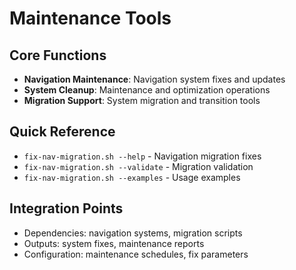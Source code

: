 # Maintenance Tools

## Core Functions
- **Navigation Maintenance**: Navigation system fixes and updates
- **System Cleanup**: Maintenance and optimization operations
- **Migration Support**: System migration and transition tools

## Quick Reference
- `fix-nav-migration.sh --help` - Navigation migration fixes
- `fix-nav-migration.sh --validate` - Migration validation
- `fix-nav-migration.sh --examples` - Usage examples

## Integration Points
- Dependencies: navigation systems, migration scripts
- Outputs: system fixes, maintenance reports
- Configuration: maintenance schedules, fix parameters
